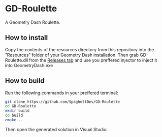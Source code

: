 # GD-Roulette
A Geometry Dash Roulette.

## How to install
Copy the contents of the resources directory from this repository into the "Resources" folder of your Geometry Dash installation.
Then grab GD-Roulette.dll from the [Releases tab](https://github.com/SpaghettDev/GD-Roulette/releases) and use you preffered injector to inject it into GeometryDash.exe

## How to build
Run the following commands in your preffered terminal:
```sh
git clone https://github.com/SpaghettDev/GD-Roulette
cd GD-Roulette
mkdir build
cd build
cmake ..
```
Then open the generated solution in Visual Studio.
